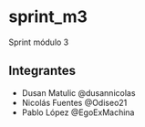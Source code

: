# sprint_m3
 Sprint módulo 3

## Integrantes
* Dusan Matulic @dusannicolas
* Nicolás Fuentes @Odiseo21
* Pablo López @EgoExMachina
